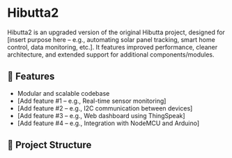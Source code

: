 # Hibutta2

Hibutta2 is an upgraded version of the original Hibutta project, designed for [insert purpose here – e.g., automating solar panel tracking, smart home control, data monitoring, etc.]. It features improved performance, cleaner architecture, and extended support for additional components/modules.

## 🚀 Features

- Modular and scalable codebase
- [Add feature #1 – e.g., Real-time sensor monitoring]
- [Add feature #2 – e.g., I2C communication between devices]
- [Add feature #3 – e.g., Web dashboard using ThingSpeak]
- [Add feature #4 – e.g., Integration with NodeMCU and Arduino]

## 📁 Project Structure


